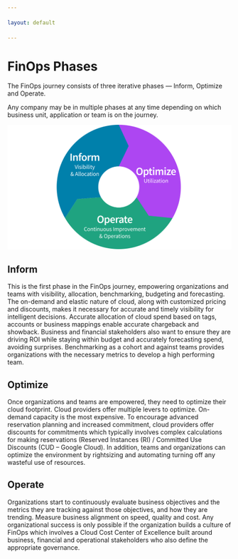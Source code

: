 ```yaml
---

layout: default

---
```


# FinOps Phases

The FinOps journey consists of three iterative phases — Inform, Optimize and Operate.

Any company may be in multiple phases at any time depending on which business unit, application or team is on the journey.


![FinOps Phases](/img/framework/phases.svg)

## Inform
This is the first phase in the FinOps journey, empowering organizations and teams with visibility, allocation, benchmarking, budgeting and forecasting. The on-demand and elastic nature of cloud, along with customized pricing and discounts, makes it necessary for accurate and timely visibility for intelligent decisions. Accurate allocation of cloud spend based on tags, accounts or business mappings enable accurate chargeback and showback. Business and financial stakeholders also want to ensure they are driving ROI while staying within budget and accurately forecasting spend, avoiding surprises. Benchmarking as a cohort and against teams provides organizations with the necessary metrics to develop a high performing team.

## Optimize
Once organizations and teams are empowered, they need to optimize their cloud footprint. Cloud providers offer multiple levers to optimize. On-demand capacity is the most expensive. To encourage advanced reservation planning and increased commitment, cloud providers offer discounts for commitments which typically involves complex calculations for making reservations (Reserved Instances (RI) / Committed Use Discounts (CUD – Google Cloud). In addition, teams and organizations can optimize the environment by rightsizing and automating turning off any wasteful use of resources.

## Operate
Organizations start to continuously evaluate business objectives and the metrics they are tracking against those objectives, and how they are trending. Measure business alignment on speed, quality and cost. Any organizational success is only possible if the organization builds a culture of FinOps which involves a Cloud Cost Center of Excellence built around business, financial and operational stakeholders who also define the appropriate governance.


